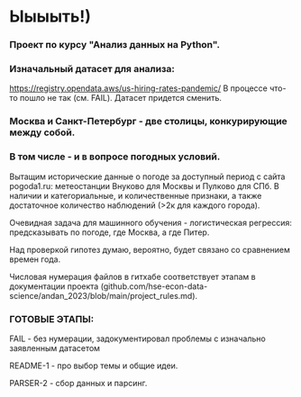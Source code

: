 # Ыыыыть!)

### Проект по курсу "Анализ данных на Python". 

### Изначальный датасет для анализа:
https://registry.opendata.aws/us-hiring-rates-pandemic/
В процессе что-то пошло не так (см. FAIL). 
Датасет придется сменить. 

### Москва и Санкт-Петербург - две столицы, конкурирующие между собой.
### В том числе - и в вопросе погодных условий. 
Вытащим исторические данные о погоде за доступный период с сайта pogoda1.ru: метеостанции Внуково для Москвы и Пулково для СПб.
В наличии и категориальные, и количественные признаки, а также достаточное количество наблюдений (>2к для каждого города).

Очевидная задача для машинного обучения - логистическая регрессия: предсказывать по погоде, где Москва, а где Питер.

Над проверкой гипотез думаю, вероятно, будет связано со сравнением времен года. 

Числовая нумерация файлов в гитхабе соответствует этапам в документации проекта (github.com/hse-econ-data-science/andan_2023/blob/main/project_rules.md).

### ГОТОВЫЕ ЭТАПЫ:
FAIL - без нумерации, задокументировал проблемы с изначально заявленным датасетом

README-1 - про выбор темы и общие идеи.

PARSER-2 - сбор данных и парсинг.

